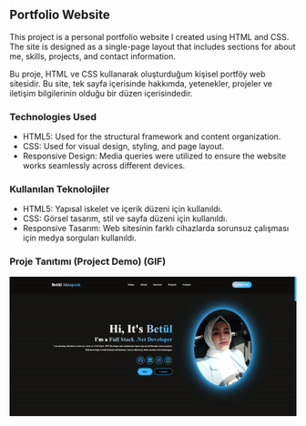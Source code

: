 ## Portfolio Website

This project is a personal portfolio website I created using HTML and CSS. The site is designed as a single-page layout that includes sections for about me, skills, projects, and contact information.

Bu proje, HTML ve CSS kullanarak oluşturduğum kişisel portföy web sitesidir. Bu site, tek sayfa içerisinde hakkımda, yetenekler, projeler ve iletişim bilgilerinin olduğu bir düzen içerisindedir.

### Technologies Used
 - HTML5: Used for the structural framework and content organization.
 - CSS: Used for visual design, styling, and page layout.
 - Responsive Design: Media queries were utilized to ensure the website works seamlessly across different devices.

### Kullanılan Teknolojiler
 - HTML5: Yapısal iskelet ve içerik düzeni için kullanıldı.
 - CSS: Görsel tasarım, stil ve sayfa düzeni için kullanıldı.
 - Responsive Tasarım: Web sitesinin farklı cihazlarda sorunsuz çalışması için medya sorguları kullanıldı.


### Proje Tanıtımı (Project Demo) (GIF) 

![Video Açıklaması](Kayt2024-08-24013522-ezgif.com-video-to-gif-converter.gif)




